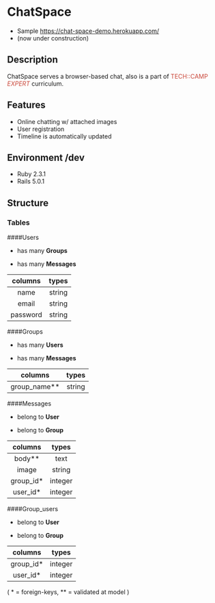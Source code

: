 # ChatSpace

* Sample https://chat-space-demo.herokuapp.com/
* (now under construction)

## Description
ChatSpace serves a browser-based chat, 
also is a part of <span style="color:#ca493c">TECH::CAMP _EXPERT_</span> curriculum.

## Features

* Online chatting w/ attached images
* User registration
* Timeline is automatically updated

## Environment /dev

* Ruby 2.3.1
* Rails 5.0.1

## Structure

### Tables

####Users

* has many **Groups**

* has many **Messages**

|columns     |types   |
|:----------:|:------:|
|name        |string  |
|email       |string  |
|password    |string  |

####Groups

* has many **Users**

* has many **Messages**

|columns     |types   |
|:----------:|:------:|
|group_name**|string  |

####Messages

* belong to **User**

* belong to **Group**

|columns   |types   |
|:--------:|:------:|
|body**    |text    |
|image     |string  |
|group_id* |integer |
|user_id*  |integer |

####Group_users

* belong to **User**

* belong to **Group**

|columns   |types   |
|:--------:|:------:|
|group_id* |integer |
|user_id*  |integer |

( * = foreign-keys, ** = validated at model )

